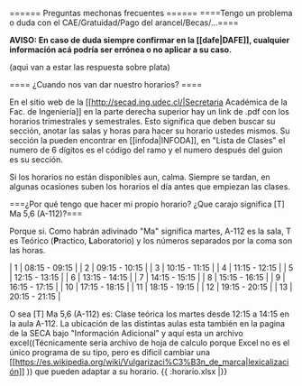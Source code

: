 ====== Preguntas mechonas frecuentes ======
====Tengo un problema o duda con el CAE/Gratuidad/Pago del arancel/Becas/...====

**AVISO: En caso de duda siempre confirmar en la [[dafe|DAFE]], cualquier información acá podría ser errónea o no aplicar a su caso.**

(aqui van a estar las respuesta sobre plata)

==== ¿Cuando nos van dar nuestro horarios? ====

En el sitio web de la [[http://secad.ing.udec.cl/|Secretaria Académica de la Fac. de Ingeniería]] en la parte derecha superior hay un link de .pdf con los horarios trimestrales y semestrales. Esto significa que deben buscar su sección, anotar las salas y horas para hacer su horario ustedes mismos. Su sección la pueden encontrar en [[infoda|INFODA]], en "Lista de Clases" el numero de 6 dígitos es el código del ramo y el numero después del guion es su sección.

Si los horarios no están disponibles aun, calma. Siempre se tardan, en algunas ocasiones suben los horarios el día antes que empiezan las clases.  

===¿Por qué tengo que hacer mi propio horario? ¿Que carajo significa [T] Ma 5,6 (A-112)?===

Porque si. Como habrán adivinado "Ma" significa martes, A-112 es la sala, T es Teórico (**P**ractico, **L**aboratorio) y los números separados por la coma son las horas. 


| 1  | 08:15 - 09:15 | 
| 2  | 09:15 - 10:15 | 
| 3  | 10:15 - 11:15 |
| 4  | 11:15 - 12:15 | 
| 5  | 12:15 - 13:15 | 
| 6  | 13:15 - 14:15 | 
| 7  | 14:15 - 15:15 | 
| 8  | 15:15 - 16:15 |
| 9  | 16:15 - 17:15 | 
| 10 | 17:15 - 18:15 |
| 11 | 18:15 - 19:15 |
| 12 | 19:15 - 20:15 |
| 13 | 20:15 - 21:15 |

O sea [T] Ma 5,6 (A-112) es: Clase teórica los martes desde 12:15 a 14:15 en la aula A-112. La ubicación de las distintas aulas esta también en la pagina de la SECA bajo "Información Adicional" y aquí esta un archivo excel((Técnicamente seria archivo de hoja de calculo porque Excel no es el único programa de su tipo, pero es dificil cambiar una [[https://es.wikipedia.org/wiki/Vulgarizaci%C3%B3n_de_marca|lexicalización]] )) que pueden adaptar a su horario. {{ :horario.xlsx |}}
